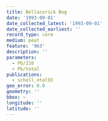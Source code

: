 ```yaml
---
title: Bellacorick Bog
date: '1993-09-01'
date_collected_latest: '1993-09-01'
date_collected_earliest: ''
record_type: core
medium: peat
feature: '963'
description: ''
parameters:
  - Pb/210
  - Pb/total
publications:
  - schell_etal93
geo_error: 0.0
geometry: ''
bbox: ~
longitude: ''
latitude: ''
---
```

